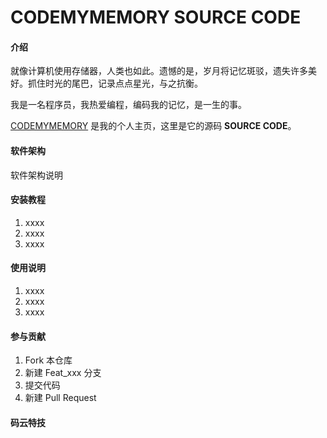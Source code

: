 # CODEMYMEMORY SOURCE CODE

#### 介绍
就像计算机使用存储器，人类也如此。遗憾的是，岁月将记忆斑驳，遗失许多美好。抓住时光的尾巴，记录点点星光，与之抗衡。

我是一名程序员，我热爱编程，编码我的记忆，是一生的事。

[CODEMYMEMORY](http://siogian.github.io) 是我的个人主页，这里是它的源码 **SOURCE CODE**。

#### 软件架构
软件架构说明


#### 安装教程
 
1. xxxx
2. xxxx
3. xxxx

#### 使用说明

1. xxxx
2. xxxx
3. xxxx

#### 参与贡献

1. Fork 本仓库
2. 新建 Feat_xxx 分支
3. 提交代码
4. 新建 Pull Request


#### 码云特技
